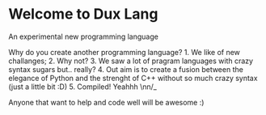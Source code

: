 # Welcome to Dux Lang
An experimental new programming language

Why do you create another programming language?
	1. We like of new challanges;
	2. Why not?
	3. We saw a lot of pragram languages with crazy syntax sugars but.. really?
	4. Out aim is to create a fusion between the elegance of Python and 
	   the strenght of C++ without so much crazy syntax (just a little bit :D)
	5. Compiled! Yeahhh \nn/_

Anyone that want to help and code well will be awesome :)
